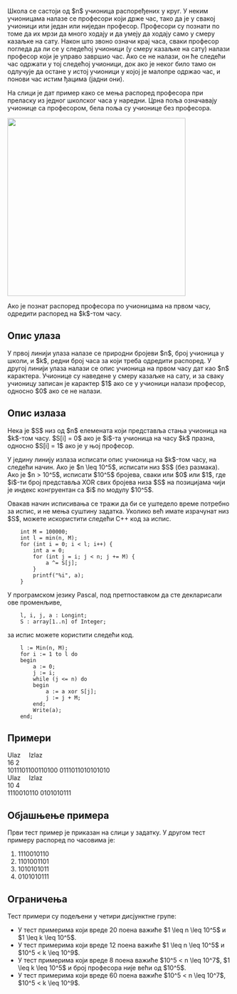 Школа се састоји од \$n\$ учионица распоређених у круг. У неким учионицама налазе се професори који држе час, тако да је у свакој учионици или један или ниједан професор. Професори су познати по томе да их мрзи да много ходају и да умеју да ходају само у смеру казаљке на сату. Након што звоно означи крај часа, сваки професор погледа да ли се у следећој учионици (у смеру казаљке на сату) налази професор који је управо завршио час. Ако се не налази, он ће следећи час одржати у тој следећој учионици, док ако је неког било тамо он одлучује да остане у истој учионици у којој је малопре одржао час, и понови час истим ђацима (јадни они).

На слици је дат пример како се мења распоред професора при преласку из једног школског часа у наредни. Црна поља означавају учионице са професором, бела поља су учионице без професора.

<img src="http://takprog.petlja.org/resources/img_kruzna_skola.png" width=400 />

Ако је познат распоред професора по учионицама на првом часу, одредити распоред на \$k\$-том часу.

## Опис улаза
У првој линији улаза налазе се природни бројеви \$n\$, број учионица у школи, и \$k\$, редни број часа за који треба одредити распоред. У другој линији улаза налази се опис учионица на првом часу дат као \$n\$ карактера. Учионице су наведене у смеру казаљке на сату, и за сваку учионицу записан је карактер \$1\$ ако се у учионици налази професор, односно \$0\$ ако се не налази.

## Опис излаза
Нека је \$S\$ низ од \$n\$ елемената који представља стања учионица на \$k\$-том часу. \$S[i] = 0\$ ако је \$i\$-та учионица на часу \$k\$ празна, односно \$S[i] = 1\$ ако је у њој професор.

У једину линију излаза исписати опис учионица на \$k\$-том часу, на следећи начин. Ако је \$n \leq 10^5\$, исписати низ \$S\$ (без размака).
Ако је \$n > 10^5\$, исписати \$10^5\$ бројева, сваки или \$0\$ или \$1\$, где \$i\$-ти број представља XOR свих бројева низа \$S\$ на позицијама чији је индекс конгруентан са \$i\$ по модулу \$10^5\$.

Овакав начин исписивања се тражи да би се уштедело време потребно за испис, и не мења суштину задатка. Уколико већ имате израчунат низ \$S\$, можете искористити следећи C++ код за испис.

~~~
	int M = 100000;
	int l = min(n, M);
	for (int i = 0; i < l; i++) {
		int a = 0;
		for (int j = i; j < n; j += M) {
			a ^= S[j];
		}
		printf("%i", a);
	}
~~~

У програмском језику Pascal, под претпоставком да сте декларисали ове променљиве,
~~~
    l, i, j, a : Longint;
    S : array[1..n] of Integer;
~~~
за испис можете користити следећи код.
~~~
	l := Min(n, M);
	for i := 1 to l do
	begin
		a := 0;
		j := i;
		while (j <= n) do
		begin
			a := a xor S[j];
			j := j + M;
		end;
		Write(a);
	end;
~~~

## Примери
<div class="col-md-12">
    <div class="panel panel-default">
        <div class="panel-heading">
            <span class="pull-left" style="width: 48%;">Ulaz</span>
            <span style="padding-left: 15px;">Izlaz</span>
        </div>
        <div class="panel-body">
            <span class="pull-left exampleinput">
                16 2<br/>
				1011101100110100
            </span>
            <span class="exampleoutput">
                0111011010101010
            </span>
        </div>
    </div>
</div>

<div class="col-md-12">
    <div class="panel panel-default">
        <div class="panel-heading">
            <span class="pull-left" style="width: 48%;">Ulaz</span>
            <span style="padding-left: 15px;">Izlaz</span>
        </div>
        <div class="panel-body">
            <span class="pull-left exampleinput">
                10 4<br/>
				1110010110
            </span>
            <span class="exampleoutput">
                0101010111
            </span>
        </div>
    </div>
</div>

## Објашњење примера
Први тест пример је приказан на слици у задатку.
У другом тест примеру распоред по часовима је:

1. 1110010110
2. 1101001101
3. 1010101011
4. 0101010111

## Ограничења
Тест примери су подељени у четири дисјунктне групе:
* У тест примерима који вреде 20 поена важиће \$1 \leq n \leq 10^5\$ и \$1 \leq k \leq 10^5\$.
* У тест примерима који вреде 12 поена важиће \$1 \leq n \leq 10^5\$ и \$10^5 < k \leq 10^9\$.
* У тест примерима који вреде  8 поена важиће \$10^5 < n \leq 10^7\$,  \$1 \leq k \leq 10^5\$ и број професора није већи од \$10^5\$.
* У тест примерима који вреде 60 поена важиће \$10^5 < n \leq 10^7\$,  \$10^5 < k \leq 10^9\$.
